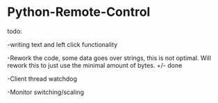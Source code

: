 # Python-Remote-Control

todo: 

-writing text and left click functionality

-Rework the code, some data goes over strings, this is not optimal.
Will rework this to just use the minimal amount of bytes.
+/- done

-Client thread watchdog

-Monitor switching/scaling


